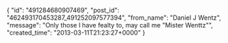  {
   "id": "491284680907469",
   "post_id": "462493170453287_491252097577394",
   "from_name": "Daniel J Wentz",
   "message": "Only those I have fealty to, may call me \"Mister Wenttz\"",
   "created_time": "2013-03-11T21:23:27+0000"
 }
